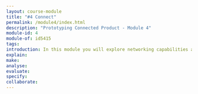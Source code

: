 ```yaml
---
layout: course-module
title: "#4 Connect"
permalink: /module4/index.html
description: "Prototyping Connected Product - Module 4"
module-id: 4
module-of: id5415
tags:
introduction: In this module you will explore networking capabilities and challenges. You will learn how to use the network as a sensor, detecting a phone on the network or via Bluetooth as a beacon (home and away).
explain: 
make:
analyse:
evaluate: 
specify: 
collaborate:
---
```




